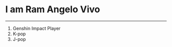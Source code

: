 <h1>I am Ram Angelo Vivo</h1>
<hr>
<ol>
  <li>Genshin Impact Player</li>
  <li>K-pop</li>
  <li>J-pop</li>

</ol>
